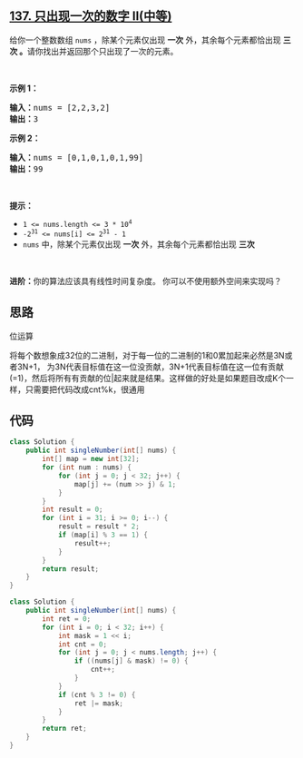 ## [137. 只出现一次的数字 II(中等)](https://leetcode-cn.com/problems/single-number-ii/)
<div class="notranslate"><p>给你一个整数数组&nbsp;<code>nums</code> ，除某个元素仅出现 <strong>一次</strong> 外，其余每个元素都恰出现 <strong>三次 。</strong>请你找出并返回那个只出现了一次的元素。</p>

<p>&nbsp;</p>

<p><strong>示例 1：</strong></p>

<pre><strong>输入：</strong>nums = [2,2,3,2]
<strong>输出：</strong>3
</pre>

<p><strong>示例 2：</strong></p>

<pre><strong>输入：</strong>nums = [0,1,0,1,0,1,99]
<strong>输出：</strong>99
</pre>

<p>&nbsp;</p>

<p><strong>提示：</strong></p>

<ul>
	<li><code>1 &lt;= nums.length &lt;= 3 * 10<sup>4</sup></code></li>
	<li><code>-2<sup>31</sup> &lt;= nums[i] &lt;= 2<sup>31</sup> - 1</code></li>
	<li><code>nums</code> 中，除某个元素仅出现 <strong>一次</strong> 外，其余每个元素都恰出现 <strong>三次</strong></li>
</ul>

<p>&nbsp;</p>

<p><strong>进阶：</strong>你的算法应该具有线性时间复杂度。 你可以不使用额外空间来实现吗？</p>
</div>

## 思路
位运算

将每个数想象成32位的二进制，对于每一位的二进制的1和0累加起来必然是3N或者3N+1， 为3N代表目标值在这一位没贡献，3N+1代表目标值在这一位有贡献(=1)，然后将所有有贡献的位|起来就是结果。这样做的好处是如果题目改成K个一样，只需要把代码改成cnt%k，很通用

## 代码
```java
class Solution {
    public int singleNumber(int[] nums) {
        int[] map = new int[32];
        for (int num : nums) {
            for (int j = 0; j < 32; j++) {
                map[j] += (num >> j) & 1;
            }
        }
        int result = 0;
        for (int i = 31; i >= 0; i--) {
            result = result * 2;
            if (map[i] % 3 == 1) {
                result++;
            }
        }
        return result;
    }
}
```
```java
class Solution {
    public int singleNumber(int[] nums) {
        int ret = 0;
        for (int i = 0; i < 32; i++) {
            int mask = 1 << i;
            int cnt = 0;
            for (int j = 0; j < nums.length; j++) {
                if ((nums[j] & mask) != 0) {
                    cnt++;
                }
            }
            if (cnt % 3 != 0) {
                ret |= mask;
            }
        }
        return ret;
    }
}
```